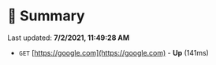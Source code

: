 # 📖 Summary
Last updated: **7/2/2021, 11:49:28 AM**

- `GET` [https://google.com](https://google.com) - **Up** (141ms)
